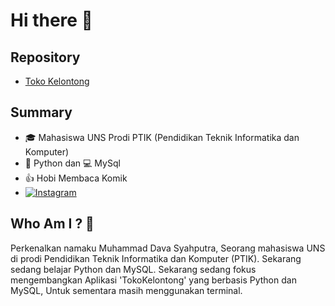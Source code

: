 # Hi there 👋

## Repository

- [Toko Kelontong](https://github.com/Dachenxi/TokoKelontong)

## Summary

- 🎓 Mahasiswa UNS Prodi PTIK (Pendidikan Teknik Informatika dan Komputer)
- 🐍 Python dan 💻 MySql
- 👍 Hobi Membaca Komik
- [![Instagram](https://img.shields.io/badge/Instagram-Profile-E4405F?logo=instagram)](https://www.instagram.com/yang.putraa/)

## Who Am I ? 🤔

Perkenalkan namaku Muhammad Dava Syahputra, Seorang mahasiswa UNS di prodi Pendidikan Teknik Informatika dan Komputer (PTIK). Sekarang sedang belajar Python dan MySQL. Sekarang sedang fokus mengembangkan Aplikasi 'TokoKelontong' yang berbasis Python dan MySQL, Untuk sementara masih menggunakan terminal.  

<!--
**Dachenxi/Dachenxi** is a ✨ _special_ ✨ repository because its `README.md` (this file) appears on your GitHub profile.

Here are some ideas to get you started:

- 🔭 I’m currently working on ...
- 🌱 I’m currently learning ...
- 👯 I’m looking to collaborate on ...
- 🤔 I’m looking for help with ...
- 💬 Ask me about ...
- 📫 How to reach me: ...
- 😄 Pronouns: ...
- ⚡ Fun fact: ...
-->
